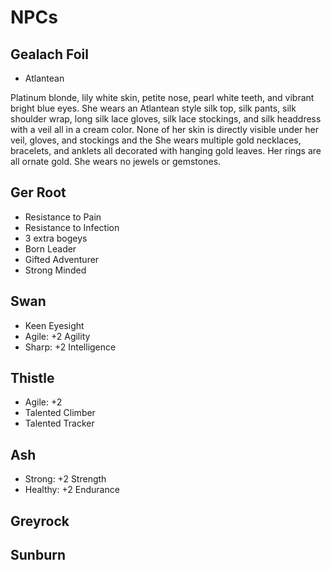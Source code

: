 # NPCs

## Gealach Foil

* Atlantean

Platinum blonde, lily white skin, petite nose, pearl white teeth, and vibrant bright blue eyes.
She wears an Atlantean style silk top, silk pants, silk shoulder wrap, long silk lace gloves, silk lace stockings, and silk headdress with a veil all in a cream color. 
None of her skin is directly visible under her veil, gloves, and stockings and the 
She wears multiple gold necklaces, bracelets, and anklets all decorated with hanging gold leaves.
Her rings are all ornate gold.
She wears no jewels or gemstones.

## Ger Root

* Resistance to Pain
* Resistance to Infection
* 3 extra bogeys
* Born Leader
* Gifted Adventurer
* Strong Minded

## Swan

* Keen Eyesight
* Agile: +2 Agility
* Sharp: +2 Intelligence

## Thistle

* Agile: +2 
* Talented Climber
* Talented Tracker

## Ash

* Strong: +2 Strength
* Healthy: +2 Endurance

## Greyrock

## Sunburn
